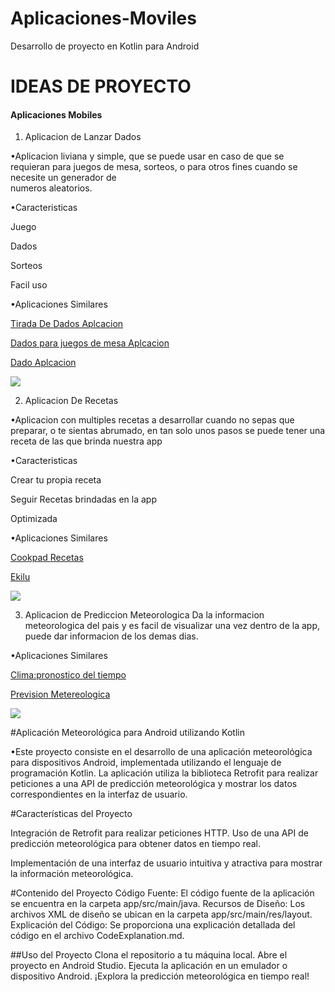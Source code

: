 # Aplicaciones-Moviles
Desarrollo de proyecto en Kotlin para Android
# IDEAS DE PROYECTO 
#### Aplicaciones Mobiles

1. Aplicacion de Lanzar Dados

  •Aplicacion liviana y simple, que se puede usar en caso de que se requieran para juegos de mesa, sorteos, o para otros fines cuando se necesite un generador de   
   numeros aleatorios.

•Caracteristicas

Juego

Dados 

Sorteos

Facil uso


•Aplicaciones Similares

[Tirada De Dados Aplcacion](https://play.google.com/store/apps/details?id=com.senyuk.dicerollsns)

[Dados para juegos de mesa Aplcacion](https://play.google.com/store/apps/details?id=net.kosev.dicing)

[Dado Aplcacion](https://play.google.com/store/apps/details?id=com.noApp.dice)

![](https://play-lh.googleusercontent.com/D41-7D1_06BsXVBIj4BQprKep0QqQj38B6zIsWTaZ_O5OnfOq1gLQetQzpFfvuSSnw)

2. Aplicacion De Recetas 

  •Aplicacion con multiples recetas a desarrollar cuando no sepas que preparar, o te sientas abrumado, en tan solo unos pasos se puede tener una receta de las que 
   brinda nuestra app

•Caracteristicas

Crear tu propia receta

Seguir Recetas brindadas en la app

Optimizada

•Aplicaciones Similares

[Cookpad Recetas](https://play.google.com/store/apps/details?id=com.mufumbo.android.recipe.search)

[Ekilu](https://play.google.com/store/apps/details?id=es.nooddle)

![](https://crehana-blog.imgix.net/media/filer_public/86/23/8623443b-9801-4cbb-83ac-91e541cf2eee/apps-de-cocina-gratis.jpg?auto=format&q=50)

3. Aplicacion de Prediccion Meteorologica
Da la informacion meteorologica del pais y es facil de visualizar una vez dentro de la app, puede dar informacion de los demas dias.

•Aplicaciones Similares

[Clima:pronostico del tiempo](https://play.google.com/store/apps/details?id=com.weather.nold.forecast)

[Prevision Metereologica](https://play.google.com/store/apps/details?id=live.weather.vitality.studio.forecast.widget)


![](https://i.blogs.es/9f858d/sunny-app-tiempo-1/450_1000.webp)





#Aplicación Meteorológica para Android utilizando Kotlin

•Este proyecto consiste en el desarrollo de una aplicación meteorológica para dispositivos Android, implementada utilizando el lenguaje de programación Kotlin. La aplicación utiliza la biblioteca Retrofit para realizar peticiones a una API de predicción meteorológica y mostrar los datos correspondientes en la interfaz de usuario.

#Características del Proyecto

Integración de Retrofit para realizar peticiones HTTP.
Uso de una API de predicción meteorológica para obtener datos en tiempo real.

Implementación de una interfaz de usuario intuitiva y atractiva para mostrar la información meteorológica.

#Contenido del Proyecto
Código Fuente: El código fuente de la aplicación se encuentra en la carpeta app/src/main/java.
Recursos de Diseño: Los archivos XML de diseño se ubican en la carpeta app/src/main/res/layout.
Explicación del Código: Se proporciona una explicación detallada del código en el archivo CodeExplanation.md.

##Uso del Proyecto
Clona el repositorio a tu máquina local.
Abre el proyecto en Android Studio.
Ejecuta la aplicación en un emulador o dispositivo Android.
¡Explora la predicción meteorológica en tiempo real!

 
